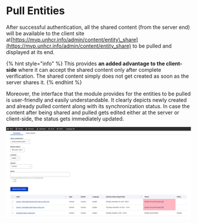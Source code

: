 # Pull Entities

After successful authentication, all the shared content (from the server end) will be available to the client site at[https://mvp.unhcr.info/admin/content/entity\_share](https://mvp.unhcr.info/admin/content/entity_share) to be pulled and displayed at its end.

{% hint style="info" %}
This provides **an added advantage to the client-side** where it can accept the shared content only after complete verification. The shared content simply does not get created as soon as the server shares it.
{% endhint %}

Moreover, the interface that the module provides for the entities to be pulled is user-friendly and easily understandable. It clearly depicts newly created and already pulled content along with its synchronization status. In case the content after being shared and pulled gets edited either at the server or client-side, the status gets immediately updated.

![Pull Entities](<../../../.gitbook/assets/Pull entities _  (1).jpg>)
